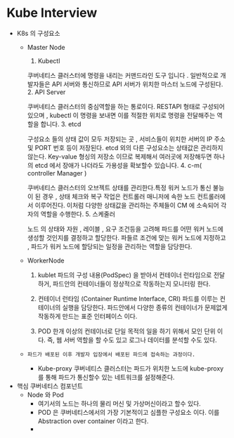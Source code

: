 # Kube Interview
- K8s 의 구성요소
    - Master Node
        1. Kubectl
        
        쿠버네티스 클러스터에 명령을 내리는 커맨드라인 도구 입니다 . 일반적으로 개발자들은 API 서버와 통신하므로 API 서버가 위치한 마스터 노드에 구성된다.
        2. API Server
        
        쿠버네티스 클러스터의 중심역할을 하는 통로이다. RESTAPI 형태로 구성되어있으며 , kubectl 이 명령을 보내면 이를 적절한 위치로 명령을 전달해주는 역할을 합니다.
        3. etcd
        
        구성요소 들의 상태 값이 모두 저장되는 곳 , 서비스들이 위치한 서버의 IP 주소 및 PORT 번호 등이 저장된다. etcd 외의 다른 구성요소는 상태값은 관리하지 않는다. Key-value 형싱의 저장소 이므로 복제해서 여러곳에 저장해두면 하나의 etcd 에서 장애가 나더라도 가용성을 확보할수 있습니다.
        4. c-m( controller Manager )
        
        쿠버네티스 클러스터의 오브젝트 상태를 관리한다.특정 워커 노드가 통신 불능이 된 경우 , 상태 체크와 복구 작업은 컨트롤러 매니저에 속한 노드 컨트롤러에서 이루어진다. 이처럼 다양한 상태값을 관리하는 주체들이 CM 에 소속되어 각자의 역할을 수행한다.
        5. 스케줄러
        
        노드 의 상태와 자원 , 레이블 , 요구 조건등을 고려해 파드를 어떤 워커 노드에 생성할 것인지를 결정하고 할당한다. 파들르 조건에 맞는 워커 노드에 지정하고 , 파드가 워커 노드에 할당되는 일정을 관리하는 역할을 담당한다.
    
    - WorkerNode
        1. kublet
        파드의 구성 내용(PodSpec) 을 받아서 컨테이너 런타임으로 전달하거, 파드안의 컨테이너들이 정상적으로 작동하는지 모니터링 한다.

        2. 컨테이너 런타임 (Container Runtime Interface, CRI)
        파드를 이루는 컨테이너의 실행을 담당한다. 파드안에서 다양한 종류의 컨테이너가 문제없게 작동하게 만드는 표준 인터페이스 이다. 

        3. POD
        한개 이상의 컨테이너로 단일 목적의 일을 하기 위해서 모인 단위 이다.
        즉, 웹 서버 역할을 할 수도 있고 로그나 데이터를 분석할 수도 있다.            

    - `파드가 배포된 이후 개발자 입장에서 배포된 파드에 접속하는 과정이다.`
        - Kube-proxy
        쿠버네티스 클러스터는 파드가 위치한 노드에 kube-proxy 를 통해 파드가 통신할수 있는 네트워크를 설정해준다.
- 핵심 쿠버네티스 컴포넌트
  - Node 와 Pod
    - 여기서의 노드는 하나의 물리 머신 및 가상머신이라고 할수 있다.
    - POD 은 쿠버네티스에서의 가장 기본적이고 심플한 구성요소 이다. 이를 Abstraction over container 이라고 한다.
    - 